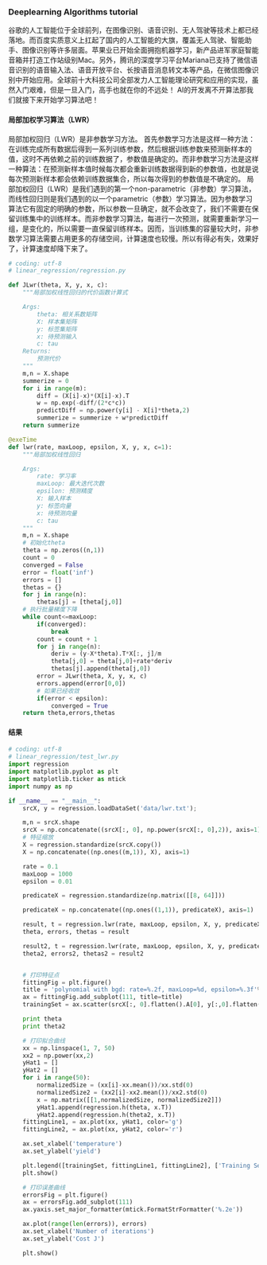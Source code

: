 ### Deeplearning Algorithms tutorial
谷歌的人工智能位于全球前列，在图像识别、语音识别、无人驾驶等技术上都已经落地。而百度实质意义上扛起了国内的人工智能的大旗，覆盖无人驾驶、智能助手、图像识别等许多层面。苹果业已开始全面拥抱机器学习，新产品进军家庭智能音箱并打造工作站级别Mac。另外，腾讯的深度学习平台Mariana已支持了微信语音识别的语音输入法、语音开放平台、长按语音消息转文本等产品，在微信图像识别中开始应用。全球前十大科技公司全部发力人工智能理论研究和应用的实现，虽然入门艰难，但是一旦入门，高手也就在你的不远处！
AI的开发离不开算法那我们就接下来开始学习算法吧！

#### 局部加权学习算法（LWR）

局部加权回归（LWR）是非参数学习方法。 首先参数学习方法是这样一种方法：在训练完成所有数据后得到一系列训练参数，然后根据训练参数来预测新样本的值，这时不再依赖之前的训练数据了，参数值是确定的。而非参数学习方法是这样一种算法：在预测新样本值时候每次都会重新训练数据得到新的参数值，也就是说每次预测新样本都会依赖训练数据集合，所以每次得到的参数值是不确定的。
局部加权回归（LWR）是我们遇到的第一个non-parametric（非参数）学习算法，而线性回归则是我们遇到的以一个parametric（参数）学习算法。因为参数学习算法它有固定的明确的参数，所以参数一旦确定，就不会改变了，我们不需要在保留训练集中的训练样本。而非参数学习算法，每进行一次预测，就需要重新学习一组，是变化的，所以需要一直保留训练样本。因而，当训练集的容量较大时，非参数学习算法需要占用更多的存储空间，计算速度也较慢。所以有得必有失，效果好了，计算速度却降下来了。

```python
# coding: utf-8
# linear_regression/regression.py

def JLwr(theta, X, y, x, c):
    """局部加权线性回归的代价函数计算式

    Args:
        theta: 相关系数矩阵
        X: 样本集矩阵
        y: 标签集矩阵
        x: 待预测输入
        c: tau
    Returns:
        预测代价
    """
    m,n = X.shape
    summerize = 0
    for i in range(m):
        diff = (X[i]-x)*(X[i]-x).T
        w = np.exp(-diff/(2*c*c))
        predictDiff = np.power(y[i] - X[i]*theta,2)
        summerize = summerize + w*predictDiff
    return summerize

@exeTime
def lwr(rate, maxLoop, epsilon, X, y, x, c=1):
    """局部加权线性回归

    Args:
        rate: 学习率
        maxLoop: 最大迭代次数
        epsilon: 预测精度
        X: 输入样本
        y: 标签向量
        x: 待预测向量
        c: tau
    """
    m,n = X.shape
    # 初始化theta
    theta = np.zeros((n,1))
    count = 0
    converged = False
    error = float('inf')
    errors = []
    thetas = {}
    for j in range(n):
        thetas[j] = [theta[j,0]]
    # 执行批量梯度下降
    while count<=maxLoop:
        if(converged):
            break
        count = count + 1
        for j in range(n):
            deriv = (y-X*theta).T*X[:, j]/m
            theta[j,0] = theta[j,0]+rate*deriv
            thetas[j].append(theta[j,0])
        error = JLwr(theta, X, y, x, c)
        errors.append(error[0,0])
        # 如果已经收敛
        if(error < epsilon):
            converged = True
    return theta,errors,thetas

```

#### 结果

```python
# coding: utf-8
# linear_regression/test_lwr.py
import regression
import matplotlib.pyplot as plt
import matplotlib.ticker as mtick
import numpy as np

if __name__ == "__main__":
    srcX, y = regression.loadDataSet('data/lwr.txt');

    m,n = srcX.shape
    srcX = np.concatenate((srcX[:, 0], np.power(srcX[:, 0],2)), axis=1)
    # 特征缩放
    X = regression.standardize(srcX.copy())
    X = np.concatenate((np.ones((m,1)), X), axis=1)

    rate = 0.1
    maxLoop = 1000
    epsilon = 0.01

    predicateX = regression.standardize(np.matrix([[8, 64]]))

    predicateX = np.concatenate((np.ones((1,1)), predicateX), axis=1)

    result, t = regression.lwr(rate, maxLoop, epsilon, X, y, predicateX, 1)
    theta, errors, thetas = result

    result2, t = regression.lwr(rate, maxLoop, epsilon, X, y, predicateX, 0.1)
    theta2, errors2, thetas2 = result2


    # 打印特征点
    fittingFig = plt.figure()
    title = 'polynomial with bgd: rate=%.2f, maxLoop=%d, epsilon=%.3f'%(rate,maxLoop,epsilon)
    ax = fittingFig.add_subplot(111, title=title)
    trainingSet = ax.scatter(srcX[:, 0].flatten().A[0], y[:,0].flatten().A[0])

    print theta
    print theta2

    # 打印拟合曲线
    xx = np.linspace(1, 7, 50)
    xx2 = np.power(xx,2)
    yHat1 = []
    yHat2 = []
    for i in range(50):
        normalizedSize = (xx[i]-xx.mean())/xx.std(0)
        normalizedSize2 = (xx2[i]-xx2.mean())/xx2.std(0)
        x = np.matrix([[1,normalizedSize, normalizedSize2]])
        yHat1.append(regression.h(theta, x.T))
        yHat2.append(regression.h(theta2, x.T))
    fittingLine1, = ax.plot(xx, yHat1, color='g')
    fittingLine2, = ax.plot(xx, yHat2, color='r')

    ax.set_xlabel('temperature')
    ax.set_ylabel('yield')

    plt.legend([trainingSet, fittingLine1, fittingLine2], ['Training Set', r'LWR with $\tau$=1', r'LWR with $\tau$=0.1'])
    plt.show()

    # 打印误差曲线
    errorsFig = plt.figure()
    ax = errorsFig.add_subplot(111)
    ax.yaxis.set_major_formatter(mtick.FormatStrFormatter('%.2e'))

    ax.plot(range(len(errors)), errors)
    ax.set_xlabel('Number of iterations')
    ax.set_ylabel('Cost J')

    plt.show()
```

